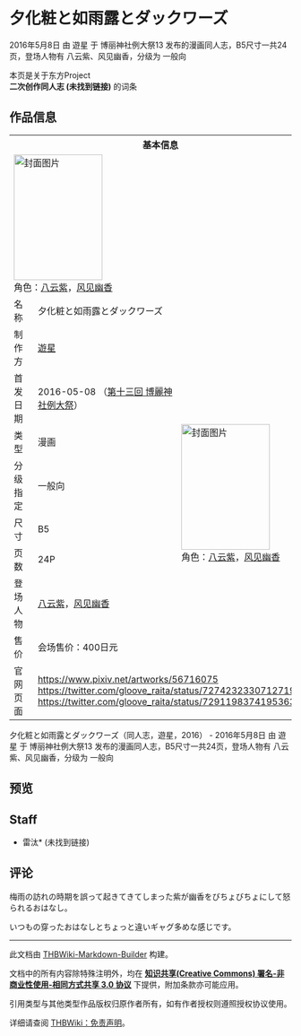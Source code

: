 # 夕化粧と如雨露とダックワーズ

<!-- source html: G:\repos\THBWiki-Markdown-Builder\THBWikiMarkdown\Temp\main\1\14\ns0%3A%E5%A4%95%E5%8C%96%E7%B2%A7%E3%81%A8%E5%A6%82%E9%9B%A8%E9%9C%B2%E3%81%A8%E3%83%80%E3%83%83%E3%82%AF%E3%83%AF%E3%83%BC%E3%82%BA.html -->

2016年5月8日 由 遊星 于 博丽神社例大祭13 发布的漫画同人志，B5尺寸一共24页，登场人物有 八云紫、风见幽香，分级为 一般向

本页是关于东方Project  
 **二次创作同人志 (未找到链接)** 的词条

## 作品信息

<table><tbody><tr><th colspan="3">基本信息</th></tr><tr><td class="cover-artwork-mobile" colspan="2"><a href="./文件-夕化粧と如雨露とダックワーズ封面.png.md" class="image" title="封面图片"><img alt="封面图片" src="https://upload.thwiki.cc/thumb/8/86/%E5%A4%95%E5%8C%96%E7%B2%A7%E3%81%A8%E5%A6%82%E9%9B%A8%E9%9C%B2%E3%81%A8%E3%83%80%E3%83%83%E3%82%AF%E3%83%AF%E3%83%BC%E3%82%BA%E5%B0%81%E9%9D%A2.png/158px-%E5%A4%95%E5%8C%96%E7%B2%A7%E3%81%A8%E5%A6%82%E9%9B%A8%E9%9C%B2%E3%81%A8%E3%83%80%E3%83%83%E3%82%AF%E3%83%AF%E3%83%BC%E3%82%BA%E5%B0%81%E9%9D%A2.png" decoding="async" loading="lazy" width="158" height="224" srcset="https://upload.thwiki.cc/thumb/8/86/%E5%A4%95%E5%8C%96%E7%B2%A7%E3%81%A8%E5%A6%82%E9%9B%A8%E9%9C%B2%E3%81%A8%E3%83%80%E3%83%83%E3%82%AF%E3%83%AF%E3%83%BC%E3%82%BA%E5%B0%81%E9%9D%A2.png/237px-%E5%A4%95%E5%8C%96%E7%B2%A7%E3%81%A8%E5%A6%82%E9%9B%A8%E9%9C%B2%E3%81%A8%E3%83%80%E3%83%83%E3%82%AF%E3%83%AF%E3%83%BC%E3%82%BA%E5%B0%81%E9%9D%A2.png 1.5x, https://upload.thwiki.cc/thumb/8/86/%E5%A4%95%E5%8C%96%E7%B2%A7%E3%81%A8%E5%A6%82%E9%9B%A8%E9%9C%B2%E3%81%A8%E3%83%80%E3%83%83%E3%82%AF%E3%83%AF%E3%83%BC%E3%82%BA%E5%B0%81%E9%9D%A2.png/316px-%E5%A4%95%E5%8C%96%E7%B2%A7%E3%81%A8%E5%A6%82%E9%9B%A8%E9%9C%B2%E3%81%A8%E3%83%80%E3%83%83%E3%82%AF%E3%83%AF%E3%83%BC%E3%82%BA%E5%B0%81%E9%9D%A2.png 2x" data-file-width="600" data-file-height="849"></a><div class="cover-char">角色：<a href="./八云紫.md" title="八云紫">八云紫</a>，<a href="./风见幽香.md" title="风见幽香">风见幽香</a></div></td>
</tr><tr><td class="label">名称</td><td colspan="2"> 夕化粧と如雨露とダックワーズ </td></tr><tr><td class="label">制作方</td><td><a href="./遊星.md" title="遊星">遊星</a></td><td class="cover-artwork" rowspan="8" style="min-width:224px;"><a href="./文件-夕化粧と如雨露とダックワーズ封面.png.md" class="image" title="封面图片"><img alt="封面图片" src="https://upload.thwiki.cc/thumb/8/86/%E5%A4%95%E5%8C%96%E7%B2%A7%E3%81%A8%E5%A6%82%E9%9B%A8%E9%9C%B2%E3%81%A8%E3%83%80%E3%83%83%E3%82%AF%E3%83%AF%E3%83%BC%E3%82%BA%E5%B0%81%E9%9D%A2.png/158px-%E5%A4%95%E5%8C%96%E7%B2%A7%E3%81%A8%E5%A6%82%E9%9B%A8%E9%9C%B2%E3%81%A8%E3%83%80%E3%83%83%E3%82%AF%E3%83%AF%E3%83%BC%E3%82%BA%E5%B0%81%E9%9D%A2.png" decoding="async" loading="lazy" width="158" height="224" srcset="https://upload.thwiki.cc/thumb/8/86/%E5%A4%95%E5%8C%96%E7%B2%A7%E3%81%A8%E5%A6%82%E9%9B%A8%E9%9C%B2%E3%81%A8%E3%83%80%E3%83%83%E3%82%AF%E3%83%AF%E3%83%BC%E3%82%BA%E5%B0%81%E9%9D%A2.png/237px-%E5%A4%95%E5%8C%96%E7%B2%A7%E3%81%A8%E5%A6%82%E9%9B%A8%E9%9C%B2%E3%81%A8%E3%83%80%E3%83%83%E3%82%AF%E3%83%AF%E3%83%BC%E3%82%BA%E5%B0%81%E9%9D%A2.png 1.5x, https://upload.thwiki.cc/thumb/8/86/%E5%A4%95%E5%8C%96%E7%B2%A7%E3%81%A8%E5%A6%82%E9%9B%A8%E9%9C%B2%E3%81%A8%E3%83%80%E3%83%83%E3%82%AF%E3%83%AF%E3%83%BC%E3%82%BA%E5%B0%81%E9%9D%A2.png/316px-%E5%A4%95%E5%8C%96%E7%B2%A7%E3%81%A8%E5%A6%82%E9%9B%A8%E9%9C%B2%E3%81%A8%E3%83%80%E3%83%83%E3%82%AF%E3%83%AF%E3%83%BC%E3%82%BA%E5%B0%81%E9%9D%A2.png 2x" data-file-width="600" data-file-height="849"></a><div class="cover-char">角色：<a href="./八云紫.md" title="八云紫">八云紫</a>，<a href="./风见幽香.md" title="风见幽香">风见幽香</a></div></td>
</tr><tr><td class="label">首发日期</td><td>2016-05-08&#160;（<a href="/展会作品列表?e=%E5%8D%9A%E4%B8%BD%E7%A5%9E%E7%A4%BE%E4%BE%8B%E5%A4%A7%E7%A5%AD%2313">第十三回 博麗神社例大祭</a>）</td></tr><tr><td class="label">类型</td><td>漫画</td></tr><tr><td class="label">分级指定</td><td>一般向</td></tr><tr><td class="label">尺寸</td><td>B5</td></tr><tr><td class="label">页数</td><td>24P</td></tr><tr><td class="label">登场人物</td><td><a href="./八云紫.md" title="八云紫">八云紫</a>，<a href="./风见幽香.md" title="风见幽香">风见幽香</a></td></tr><tr><td class="label">售价</td><td>会场售价：400日元</td></tr>
<tr><td class="label">官网页面</td><td colspan="2"><a rel="nofollow" class="external free" href="https://www.pixiv.net/artworks/56716075">https://www.pixiv.net/artworks/56716075</a><br><a rel="nofollow" class="external free" href="https://twitter.com/gloove_raita/status/727423233071271936">https://twitter.com/gloove_raita/status/727423233071271936</a><br><a rel="nofollow" class="external free" href="https://twitter.com/gloove_raita/status/729119837419536384">https://twitter.com/gloove_raita/status/729119837419536384</a></td></tr></tbody></table>

夕化粧と如雨露とダックワーズ（同人志，遊星，2016） - 2016年5月8日 由 遊星 于 博丽神社例大祭13 发布的漫画同人志，B5尺寸一共24页，登场人物有 八云紫、风见幽香，分级为 一般向

## 预览

## Staff
- 雷汰* (未找到链接)


## 评论

  
梅雨の訪れの時期を誤って起きてきてしまった紫が幽香をびちょびちょにして怒られるおはなし。  

いつもの穿ったおはなしとちょっと違いギャグ多めな感じです。
  


  
  

  





---

此文档由 [THBWiki-Markdown-Builder](https://github.com/Delsin-Yu/THBWiki-Markdown-Builder) 构建。

文档中的所有内容除特殊注明外，均在 [**知识共享(Creative Commons) 署名-非商业性使用-相同方式共享 3.0 协议**](https://creativecommons.org/licenses/by-sa/3.0/deed.zh-hans) 下提供，附加条款亦可能应用。

引用类型与其他类型作品版权归原作者所有，如有作者授权则遵照授权协议使用。

详细请查阅 [THBWiki：免责声明](https://thbwiki.cc/THBWiki:%E5%85%8D%E8%B4%A3%E5%A3%B0%E6%98%8E)。

